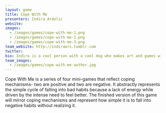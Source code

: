 ```yaml
---
layout: game
title: Cope With Me
presenters: Indira Ardolic
website:
images:
  - /images/games/cope-with-me-1.png
  - /images/games/cope-with-me-2.png
  - /images/games/cope-with-me-3.png
team_website: http://indirawrs.tumblr.com
twitter:
bio: Indira is a cool person with a cool dog who makes art and games with feelings.
team_images:
  - /images/games/cope-with-me-author.jpg
---
```

Cope With Me is a series of four mini-games that reflect coping mechanisms- two are positive and two are negative. It abstractly represents the simple cycle of falling into bad habits because a lack of energy while driven by the intense need to feel better. The finished version of this game will mirror coping mechanisms and represent how simple it is to fall into negative habits without realizing it.
